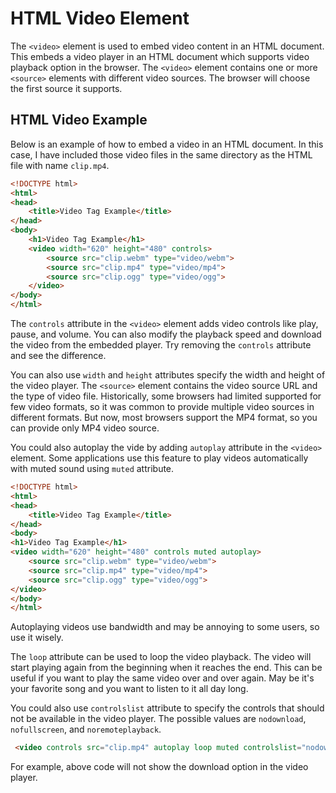 # HTML Video Element

The `<video>` element is used to embed video content in an HTML document. This embeds a video player in an HTML document which supports video playback option in the browser. The `<video>` element contains one or more `<source>` elements with different video sources. The browser will choose the first source it supports.

## HTML Video Example

Below is an example of how to embed a video in an HTML document. In this case, I have included those video files in the same directory as the HTML file with name `clip.mp4`.

```html
<!DOCTYPE html>
<html>
<head>
    <title>Video Tag Example</title>
</head>
<body>
    <h1>Video Tag Example</h1>
    <video width="620" height="480" controls>
        <source src="clip.webm" type="video/webm">
        <source src="clip.mp4" type="video/mp4">
        <source src="clip.ogg" type="video/ogg">
    </video>
</body>
</html>
```

The `controls` attribute in the `<video>` element adds video controls like play, pause, and volume. You can also modify the playback speed and download the video from the embedded player. Try removing the `controls` attribute and see the difference.

You can also use `width` and `height` attributes specify the width and height of the video player. The `<source>` element contains the video source URL and the type of video file. Historically, some browsers had limited supported for few video formats, so it was common to provide multiple video sources in different formats. But now, most browsers support the MP4 format, so you can provide only MP4 video source.

You could also autoplay the vide by adding `autoplay` attribute in the `<video>` element. Some applications use this feature to play videos automatically with muted sound using `muted` attribute. 

```html
<!DOCTYPE html>
<html>
<head>
    <title>Video Tag Example</title>
</head>
<body>
<h1>Video Tag Example</h1>
<video width="620" height="480" controls muted autoplay>
    <source src="clip.webm" type="video/webm">
    <source src="clip.mp4" type="video/mp4">
    <source src="clip.ogg" type="video/ogg">
</video>
</body>
</html>
```

Autoplaying videos use bandwidth and may be annoying to some users, so use it wisely.

The `loop` attribute can be used to loop the video playback. The video will start playing again from the beginning when it reaches the end. This can be useful if you want to play the same video over and over again. May be it's your favorite song and you want to listen to it all day long.

You could also use `controlslist` attribute to specify the controls that should not be available in the video player. The possible values are `nodownload`, `nofullscreen`, and `noremoteplayback`.

```html
 <video controls src="clip.mp4" autoplay loop muted controlslist="nodownload"></video>
```

For example, above code will not show the download option in the video player.